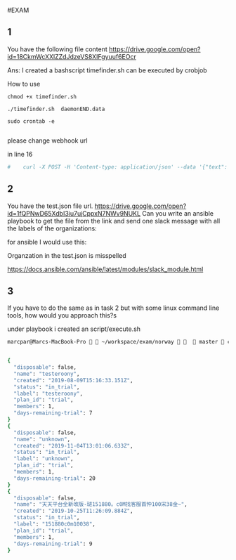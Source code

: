 #EXAM

## 1
You have the following file content https://drive.google.com/open?id=18CkmWcXXlZZdJdzeVS8XIFgyuuf6EOcr

Ans:
I created a bashscript timefinder.sh can be executed by crobjob

How to use

```
chmod +x timefinder.sh

./timefinder.sh  daemonEND.data

sudo crontab -e 


```


please change webhook url 

in line 16
```bash
#    curl -X POST -H 'Content-type: application/json' --data '{"text": $FILENAME}' webhookurl
```



## 2
You have the test.json file url. https://drive.google.com/open?id=1fQPNwD65XdbI3iu7ujCppxN7NWv9NUKL
Can you write an ansible playbook to get the file from the link and send one slack message with all the labels of the organizations:

for ansible I would use this:

Organzation in the test.json is misspelled 

https://docs.ansible.com/ansible/latest/modules/slack_module.html

## 3

If you have to do the same as in task 2 but with some linux command line tools, how would you approach this?s

under playbook i created an script/execute.sh

```bash
marcpar@Marcs-MacBook-Pro   ~/workspace/exam/norway     master  cat test.json | jq -r '.organzations[] | select( (.status == "in_trial") and .plan_id == "trial" and ."days-remaining-trial" > 0)'


{
  "disposable": false,
  "name": "testeroony",
  "created": "2019-08-09T15:16:33.151Z",
  "status": "in_trial",
  "label": "testeroony",
  "plan_id": "trial",
  "members": 1,
  "days-remaining-trial": 7
}
{
  "disposable": false,
  "name": "unknown",
  "created": "2019-11-04T13:01:06.633Z",
  "status": "in_trial",
  "label": "unknown",
  "plan_id": "trial",
  "members": 1,
  "days-remaining-trial": 20
}
{
  "disposable": false,
  "name": "天天平台全新改版-琎151880。c0M找客服首忡100宋38金~",
  "created": "2019-10-25T11:26:09.884Z",
  "status": "in_trial",
  "label": "151880c0m10038",
  "plan_id": "trial",
  "members": 1,
  "days-remaining-trial": 9
}
```


